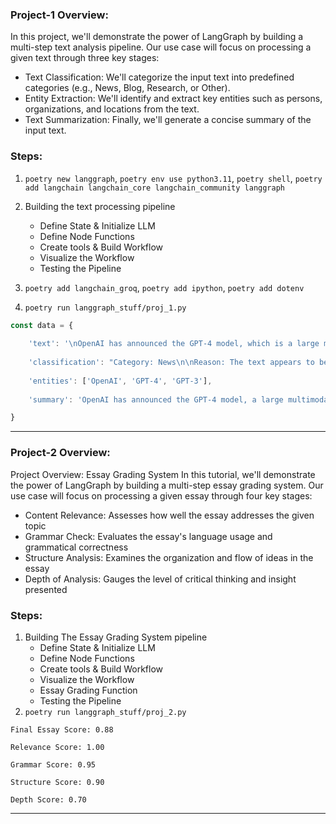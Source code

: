 
### Project-1 Overview:
In this project, we'll demonstrate the power of LangGraph by building a multi-step text analysis pipeline. Our use case will focus on processing a given text through three key stages:

- Text Classification: We'll categorize the input text into predefined categories (e.g., News, Blog, Research, or Other).
- Entity Extraction: We'll identify and extract key entities such as persons, organizations, and locations from the text.
- Text Summarization: Finally, we'll generate a concise summary of the input text.


### Steps:
1. `poetry new langgraph`, `poetry env use python3.11`, `poetry shell`, `poetry add langchain langchain_core langchain_community langgraph`
2. Building the text processing pipeline
    - Define State & Initialize LLM
    - Define Node Functions
    - Create tools & Build Workflow
    - Visualize the Workflow
    - Testing the Pipeline

3. `poetry add langchain_groq`, `poetry add ipython`, `poetry add dotenv`
4. `poetry run langgraph_stuff/proj_1.py`
```js
const data = { 
    
    'text': '\nOpenAI has announced the GPT-4 model, which is a large multimodal model that exhibits human-level performance on various professional benchmarks. It is developed to improve the alignment and safety of AI systems.\nadditionally, the model is designed to be more efficient and scalable than its predecessor, GPT-3. The GPT-4 model is expected to be released in the coming months and will be available to the public for research and development purposes.\n', 
    
    'classification': "Category: News\n\nReason: The text appears to be a factual report about a recent development in the field of AI, specifically the announcement of the GPT-4 model by OpenAI. The language used is formal and objective, and the text provides information about the model's features and expected release date, which is typical of news articles.", 
    
    'entities': ['OpenAI', 'GPT-4', 'GPT-3'], 
    
    'summary': 'OpenAI has announced the GPT-4 model, a large multimodal model that exhibits human-level performance and is designed to be more efficient and safer than its predecessor.' 

}
```

---


### Project-2 Overview:
Project Overview: Essay Grading System
In this tutorial, we'll demonstrate the power of LangGraph by building a multi-step essay grading system. Our use case will focus on processing a given essay through four key stages:

- Content Relevance: Assesses how well the essay addresses the given topic
- Grammar Check: Evaluates the essay's language usage and grammatical correctness
- Structure Analysis: Examines the organization and flow of ideas in the essay
- Depth of Analysis: Gauges the level of critical thinking and insight presented

### Steps:
1. Building The Essay Grading System pipeline
    - Define State & Initialize LLM
    - Define Node Functions
    - Create tools & Build Workflow
    - Visualize the Workflow
    - Essay Grading Function
    - Testing the Pipeline
2. `poetry run langgraph_stuff/proj_2.py`
```
Final Essay Score: 0.88

Relevance Score: 1.00

Grammar Score: 0.95

Structure Score: 0.90

Depth Score: 0.70
```

---

